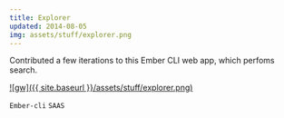 ```yaml
---
title: Explorer
updated: 2014-08-05
img: assets/stuff/explorer.png
---
```


Contributed a few iterations to this Ember CLI web app, which perfoms search.

[![gw]({{ site.baseurl }}/assets/stuff/explorer.png)](http://internationaltradeadministration.github.io/explorer/)

`Ember-cli` `SAAS`